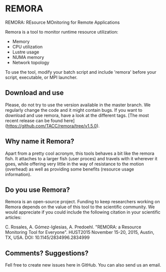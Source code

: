 # REMORA
REMORA: REsource MOnitoring for Remote Applications

Remora is a tool to monitor runtime resource utilization:
  - Memory
  - CPU utilization
  - Lustre usage
  - NUMA memory
  - Network topology

To use the tool, modify your batch script and include 'remora' before your script, executable, or MPI launcher.

Download and use
-------------------
Please, do not try to use the version available in the master branch. We regularly change the code and it might contain bugs. If you want to download and use remora, have a look at the different tags. [The most recent release can be found here] (https://github.com/TACC/remora/tree/v1.5.0).

Why name it Remora?
-------------------
Apart from a pretty cool acronym, this tools behaves a bit like the remora fish. It attaches to a larger fish (user proces) and travels with it wherever it goes, while offering very little in the way of resistance to the motion (overhead) as well as providing some benefits (resource usage information).

Do you use Remora?
-------------------
Remora is an open-source project. Funding to keep researchers working on Remora depends on the value of this tool to the scientific community. We would appreciate if you could include the following citation in your scientific articles:

C. Rosales, A. Gómez-Iglesias, A. Predoehl. "REMORA: a Resource Monitoring Tool for Everyone". HUST2015 November 15-20, 2015, Austin, TX, USA. DOI: 10.1145/2834996.2834999

Comments? Suggestions?
-------------------
Fell free to create new issues here in GitHub. You can also send us an email.
